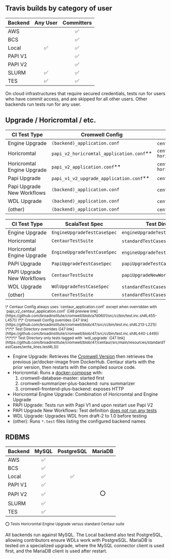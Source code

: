 ## Travis builds by category of user

| Backend | Any User | Committers |
|---------|:--------:|:----------:|
| AWS     |          |     ✅     |
| BCS     |          |     ✅     |
| Local   |    ✅    |     ✅     |
| PAPI V1 |          |     ✅     |
| PAPI V2 |          |     ✅     |
| SLURM   |    ✅    |     ✅     |
| TES     |    ✅    |     ✅     |

On cloud infrastructures that require secured credentials, tests run for users who have commit access, and are skipped for all other users. Other backends run tests run for any user.

## Upgrade / Horicromtal / etc.

| CI Test Type                  | Cromwell Config                          | Centaur Config                                         |
|-------------------------------|------------------------------------------|--------------------------------------------------------|
| Engine Upgrade                | `(backend)_application.conf`             | `centaur_application.conf`*                            |
| Horicromtal                   | `papi_v2_horicromtal_application.conf`** | `centaur_application_`<br>`horicromtal.conf`           |
| Horicromtal<br>Engine Upgrade | `papi_v2_application.conf`**             | `centaur_application_`<br>`horicromtal_no_assert.conf` |
| Papi Upgrade                  | `papi_v1_v2_upgrade_application.conf`**  | `centaur_application.conf`*                            |
| Papi Upgrade<br>New Workflows | `(backend)_application.conf`             | `centaur_application.conf`*                            |
| WDL Upgrade                   | `(backend)_application.conf`             | `centaur_application.conf`*                            |
| (other)                       | `(backend)_application.conf`             | `centaur_application.conf`*                            |

| CI Test Type                  | ScalaTest Spec              | Test Directory                      |
|-------------------------------|-----------------------------|-------------------------------------|
| Engine Upgrade                | `EngineUpgradeTestCaseSpec` | `engineUpgradeTestCases`            |
| Horicromtal                   | `CentaurTestSuite`          | `standardTestCases`***              |
| Horicromtal<br>Engine Upgrade | `EngineUpgradeTestCaseSpec` | `engineUpgradeTestCases`***         |
| PAPI Upgrade                  | `PapiUpgradeTestCaseSpec`   | `papiUpgradeTestCases`              |
| PAPI Upgrade<br>New Workflows | `CentaurTestSuite`          | `papiUpgradeNewWorkflowsTestCases`  |
| WDL Upgrade                   | `WdlUpgradeTestCaseSpec`    | `standardTestCases`****             |
| (other)                       | `CentaurTestSuite`          | `standardTestCases`                 |

<small>
\* Centaur Config always uses `centaur_application.conf` except when overridden with `papi_v2_centaur_application.conf`
  ([48 preview link](https://github.com/broadinstitute/cromwell/blob/a7d0601/src/ci/bin/test.inc.sh#L455-L457))  
\*\* Cromwell Config overrides
  ([47 link](https://github.com/broadinstitute/cromwell/blob/47/src/ci/bin/test.inc.sh#L213-L221))  
\*\*\* Test Directory overrides
  ([47 link](https://github.com/broadinstitute/cromwell/blob/47/src/ci/bin/test.inc.sh#L440-L449))  
\*\*\*\* Test Directory only tests tagged with `wdl_upgrade`
  ([47 link](https://github.com/broadinstitute/cromwell/blob/47/centaur/src/main/resources/standardTestCases/write_lines.test#L3))  
</small>

- Engine Upgrade: Retrieves the [Cromwell Version](https://github.com/broadinstitute/cromwell/blob/47/project/Version.scala#L8) then retrieves the previous jar/docker-image from DockerHub. Centaur starts with the prior version, then restarts with the compiled source code.
- Horicromtal: Runs a [docker-compose](https://github.com/broadinstitute/cromwell/blob/47/src/ci/docker-compose/docker-compose-horicromtal.yml) with:
    1. cromwell-database-master: started first
    2. cromwell-summarizer-plus-backend: runs summarizer
    3. cromwell-frontend-plus-backend: exposes HTTP
- Horicromtal Engine Upgrade: Combination of Horicromtal and Engine Upgrade
- PAPI Upgrade: Tests run with Papi V1 and upon restart use Papi V2
- PAPI Upgrade New Workflows: Test definition [does not run any tests](https://travis-ci.org/broadinstitute/cromwell/jobs/475378412)
- WDL Upgrade: Upgrades WDL from draft-2 to 1.0 before testing
- (other): Runs `*.test` files listing the configured backend names

## RDBMS

| Backend | MySQL  | PostgreSQL  | MariaDB  |
|---------|:------:|:-----------:|:--------:|
| AWS     |   ✅   |             |          |
| BCS     |   ✅   |             |          |
| Local   |   ✅   |      ✅     |          |
| PAPI V1 |   ✅   |             |          |
| PAPI V2 |   ✅   |             |    ⭕    |
| SLURM   |   ✅   |             |          |
| TES     |   ✅   |             |          |

<small>
⭕ Tests Horicromtal Engine Upgrade versus standard Centaur suite
</small>

All backends run against MySQL. The Local backend also test PostgreSQL, allowing contributors ensure WDLs work with PostgreSQL. MariaDB is tested on a specialized upgrade, where the MySQL connector client is used first, and the MariaDB client is used after restart.
